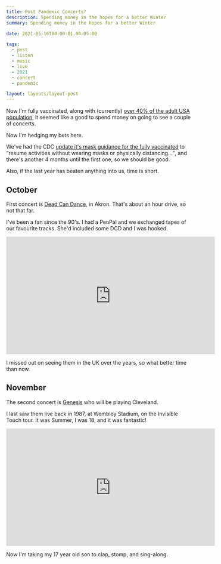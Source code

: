 ```yaml
---
title: Post Pandemic Concerts?
description: Spending money in the hopes for a better Winter
summary: Spending money in the hopes for a better Winter

date: 2021-05-16T00:00:01.00-05:00

tags:
  - post
  - listen
  - music
  - live
  - 2021
  - concert
  - pandemic

layout: layouts/layout-post
---
```

Now I'm fully vaccinated, along with (currently) [over 40% of the adult USA population](https://covid.cdc.gov/covid-data-tracker/#vaccinations "CDC Covid-19 data tracker"), it seemed like a good to spend money on going to see a couple of concerts.

Now I'm hedging my bets here.

We've had the CDC [update it's mask guidance for the fully vaccinated](https://www.cdc.gov/coronavirus/2019-ncov/vaccines/fully-vaccinated-guidance.html "") to <q cite="https://www.cdc.gov/coronavirus/2019-ncov/vaccines/fully-vaccinated-guidance.html">resume activities without wearing masks or physically distancing...</q>, and there's another 4 months until the first one, so we should be good.

Also, if the last year has beaten anything into us, time is short.

## October

First concert is [Dead Can Dance](https://www.deadcandance.com/ "official site"), in Akron.  That's about an hour drive, so not that far.

I've been a fan since the 90's. I had a PenPal and we exchanged tapes of our favourite tracks. She'd included some DCD and I was hooked.

<iframe width="560" height="315" src="https://www.youtube.com/embed/7em5haBGxz4" title="YouTube video player" frameborder="0" allow="accelerometer; autoplay; clipboard-write; encrypted-media; gyroscope; picture-in-picture" allowfullscreen></iframe>

I missed out on seeing them in the UK over the years, so what better time than now.

## November

The second concert is [Genesis](https://www.genesis-music.com "official site") who will be playing Cleveland.

I last saw them live back in 1987, at Wembley Stadium, on the Invisible Touch tour.  It was Summer, I was 18, and it was fantastic!

<iframe width="560" height="315" src="https://www.youtube.com/embed/s2QiFLQnVVY" title="YouTube video player" frameborder="0" allow="accelerometer; autoplay; clipboard-write; encrypted-media; gyroscope; picture-in-picture" allowfullscreen></iframe>

Now I'm taking my 17 year old son to clap, stomp, and sing-along.




